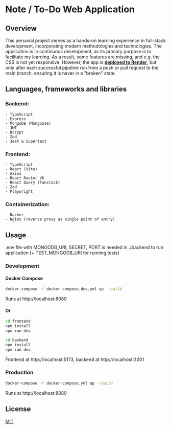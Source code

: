 # Note / To-Do Web Application

## Overview

This personal project serves as a hands-on learning experience in full-stack development, incorporating modern methodologies and technologies. The application is in continuous development, as its primary purpose is to facilitate my learning. As a result, some features are missing, and e.g. the CSS is not yet responsive. However, the app is **[deployed to Render](https://note-app-gk6d.onrender.com/)**, but only after each successful pipeline run from a push or pull request to the main branch, ensuring it is never in a "broken" state.

## Languages, frameworks and libraries

### Backend:

    - TypeScript
    - Express
    - MongoDB (Mongoose)
    - JWT
    - Bcrypt
    - Zod
    - Jest & Supertest

### Frontend:

    - TypeScript
    - React (Vite)
    - Axios
    - React Router V6
    - React Query (Tanstack)
    - Zod
    - Playwright

### Containerization:

    - Docker
    - Nginx (reverse proxy as single point of entry)

## Usage

.env file with MONGODB_URI, SECRET, PORT is needed in ./backend to run application (+ TEST_MONGODB_URI for running tests)

### Development

#### Docker Compose

```bash
docker-compose -f docker-compose.dev.yml up --build
```

Runs at http://localhost:8080

#### Or

```bash
cd frontend
npm install
npm run dev

cd backend
npm install
npm run dev
```

Frontend at http://localhost:5173, backend at http://localhost:3001

### Production

```bash
docker-compose -f docker-compose.yml up --build
```

Runs at http://localhost:8080

## License

[MIT](https://choosealicense.com/licenses/mit/)
